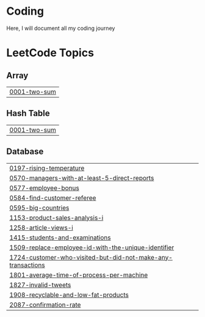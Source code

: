 # Coding
Here, I will document all my coding journey

<!---LeetCode Topics Start-->
# LeetCode Topics
## Array
|  |
| ------- |
| [0001-two-sum](https://github.com/GAURAVVVV02/Coding/tree/master/0001-two-sum) |
## Hash Table
|  |
| ------- |
| [0001-two-sum](https://github.com/GAURAVVVV02/Coding/tree/master/0001-two-sum) |
## Database
|  |
| ------- |
| [0197-rising-temperature](https://github.com/GAURAVVVV02/Coding/tree/master/0197-rising-temperature) |
| [0570-managers-with-at-least-5-direct-reports](https://github.com/GAURAVVVV02/Coding/tree/master/0570-managers-with-at-least-5-direct-reports) |
| [0577-employee-bonus](https://github.com/GAURAVVVV02/Coding/tree/master/0577-employee-bonus) |
| [0584-find-customer-referee](https://github.com/GAURAVVVV02/Coding/tree/master/0584-find-customer-referee) |
| [0595-big-countries](https://github.com/GAURAVVVV02/Coding/tree/master/0595-big-countries) |
| [1153-product-sales-analysis-i](https://github.com/GAURAVVVV02/Coding/tree/master/1153-product-sales-analysis-i) |
| [1258-article-views-i](https://github.com/GAURAVVVV02/Coding/tree/master/1258-article-views-i) |
| [1415-students-and-examinations](https://github.com/GAURAVVVV02/Coding/tree/master/1415-students-and-examinations) |
| [1509-replace-employee-id-with-the-unique-identifier](https://github.com/GAURAVVVV02/Coding/tree/master/1509-replace-employee-id-with-the-unique-identifier) |
| [1724-customer-who-visited-but-did-not-make-any-transactions](https://github.com/GAURAVVVV02/Coding/tree/master/1724-customer-who-visited-but-did-not-make-any-transactions) |
| [1801-average-time-of-process-per-machine](https://github.com/GAURAVVVV02/Coding/tree/master/1801-average-time-of-process-per-machine) |
| [1827-invalid-tweets](https://github.com/GAURAVVVV02/Coding/tree/master/1827-invalid-tweets) |
| [1908-recyclable-and-low-fat-products](https://github.com/GAURAVVVV02/Coding/tree/master/1908-recyclable-and-low-fat-products) |
| [2087-confirmation-rate](https://github.com/GAURAVVVV02/Coding/tree/master/2087-confirmation-rate) |
<!---LeetCode Topics End-->
